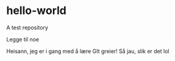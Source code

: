 # hello-world
A test repository


Legge til noe

Heisann, jeg er i gang med å lære GIt greier!
Så jau, slik er det
lol

